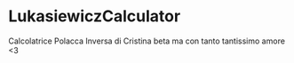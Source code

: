 # LukasiewiczCalculator

Calcolatrice Polacca Inversa di Cristina beta ma con tanto tantissimo amore <3
